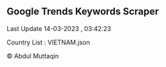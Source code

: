 

## Google Trends Keywords Scraper 
 
Last Update 14-03-2023 , 03:42:23

Country List :
VIETNAM.json



© Abdul Muttaqin 
